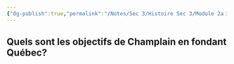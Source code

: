 ```yaml
---
{"dg-publish":true,"permalink":"/Notes/Sec 3/Histoire Sec 3/Module 2a：La naissance de la Nouvelle-France et son évolution/2.1 Champlain 1608-1617/"}
---
```



## Quels sont les objectifs de Champlain en fondant Québec?

